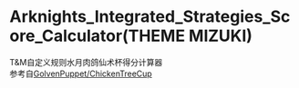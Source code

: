 # Arknights_Integrated_Strategies_Score_Calculator(THEME MIZUKI)
T&amp;M自定义规则水月肉鸽仙术杯得分计算器  
参考自[GolvenPuppet/ChickenTreeCup](https://github.com/GolvenPuppet/ChickenTreeCup)

